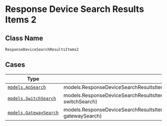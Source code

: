 
# Response Device Search Results Items 2

## Class Name

`ResponseDeviceSearchResultsItems2`

## Cases

| Type | Factory Method |
|  --- | --- |
| [`models.ApSearch`](../../../doc/models/ap-search.md) | models.ResponseDeviceSearchResultsItemsContainer.FromApSearch(models.ApSearch apSearch) |
| [`models.SwitchSearch`](../../../doc/models/switch-search.md) | models.ResponseDeviceSearchResultsItemsContainer.FromSwitchSearch(models.SwitchSearch switchSearch) |
| [`models.GatewaySearch`](../../../doc/models/gateway-search.md) | models.ResponseDeviceSearchResultsItemsContainer.FromGatewaySearch(models.GatewaySearch gatewaySearch) |

